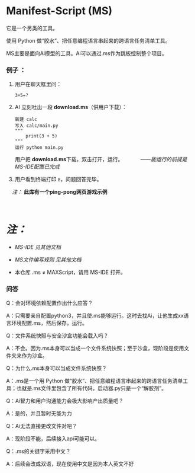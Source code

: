 # Manifest-Script (MS)

它是一个另类的工具。

使用 Python 做“胶水”、把任意编程语言串起来的跨语言任务清单工具。

MS主要是面向Ai模型的工具。Ai可以通过.ms作为跳板控制整个项目。

### 例子 ：

1. 用户在聊天框里问：  
   
   ```
   3+5=?
   ```

2. AI 立刻吐出一段 **download.ms**（供用户下载）：  
   
   ```
   新建 calc
   写入 calc/main.py
   """
       print(3 + 5)
   """
   运行 python main.py
   ```
   
   用户把 **download.ms**下载，双击打开，运行。            *——能运行的前提是MS-IDE配置已完成*

3. 用户看到终端打印 `8`，问题回答完毕。

    *注：* **此库有一个ping-pong网页游戏示例**

 

# *注：*

- *MS-IDE 见其他文档*

- *MS文件编写规则 见其他文档*

- 本仓库 .ms ≠ MAXScript，请用 MS-IDE 打开。

  

### 问答

Q：会对环境依赖配置作出什么应答？

A：只需要亲自配置python3，并且使.ms能够运行。这时去找Ai，让他生成xx语言环境配置.ms，然后保存，运行。

Q：文件系统快照与安全沙盒功能会载入吗？

A：不会。因为.ms本身可以当成一个文件系统快照；至于沙盒，现阶段是使用文件夹来作为沙盒。

Q：为什么.ms本身可以当成文件系统快照？

A：.ms是一个用 Python 做“胶水”、把任意编程语言串起来的跨语言任务清单工具；也就是.ms文件里包含了所有代码，启动器.py只是一个“解胶剂”。

Q：Ai智力和用户沟通能力会极大影响产出质量吧？

A：是的，并且暂时无能为力

Q：Ai无法直接更改文件对吧？

A：现阶段不能，后续接入api可能可以。

Q：.ms的关键字采用中文？

A：后续会改成双语，现在使用中文是因为本人英文不好
